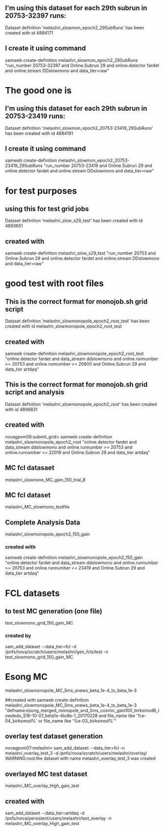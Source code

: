 ## I'm using this dataset for each 29th subrun in 20753-32397 runs:
Dataset definition 'melashri_slowmon_epoch2_29SubRuns' has been created with id 4884171
## I create it using command 
samweb create-definition melashri_slowmon_epoch2_29SubRuns "run_number 20753-32397 and Online.Subrun 29 and online.detector fardet and online.stream DDslowmono and data_tier=raw"


# The good one is

## I'm using this dataset for each 29th subrun in 20753-23419 runs:
Dataset definition 'melashri_slowmon_epoch2_20753-23419_29SubRuns' has been created with id 4884191

## I create it using command 

samweb create-definition melashri_slowmon_epoch2_20753-23419_29SubRuns "run_number 20753-23419 and Online.Subrun 29 and online.detector fardet and online.stream DDslowmono and data_tier=raw"


# for test purposes

## using this for test grid jobs
Dataset definition 'melashri_slow_s29_test' has been created with id 4893651

## created with 
samweb create-definition melashri_slow_s29_test "run_number 20753 and Online.Subrun 29 and online.detector fardet and online.stream DDslowmono and data_tier=raw"


# good test with root files 

## This is the correct format for monojob.sh grid script 

Dataset definition 'melashri_slowmonopole_epoch2_root_test' has been created with id melashri_slowmonopole_epoch2_root_test

## created with 
samweb create-definition melashri_slowmonopole_epoch2_root_test "online.detector fardet and data_stream ddslowmono and online.runnumber >= 20753 and online.runnumber <= 20800 and Online.Subrun 29 and data_tier artdaq"


## This is the correct format for monojob.sh grid script and analysis 
Dataset definition 'melashri_slowmonopole_epoch2_root' has been created with id 4896831


## created with 

novagpvm06:submit_grid> samweb create-definition melashri_slowmonopole_epoch2_root "online.detector fardet and data_stream ddslowmono and online.runnumber >= 20753 and online.runnumber <= 22019 and Online.Subrun 29 and data_tier artdaq"


## MC fcl datasaet 
melashri_slownone_MC_gain_150_trial_8 

## MC fcl dataset
melashri_MC_slowmono_testfile

## Complete Analysis Data 
melashri_slowmonopole_epoch2_150_gain

### created with 
samweb create-definition melashri_slowmonopole_epoch2_150_gain "online.detector fardet and data_stream ddslowmono and online.runnumber >= 20753 and online.runnumber <= 23419 and Online.Subrun 29 and data_tier artdaq"

# FCL datasets 

## to test MC generation (one file)
test_slowmono_grid_150_gain_MC

### created by 
sam_add_dataset --data_tier=fcl -d /pnfs/nova/scratch/users/melashri/gen_fcls/test -n test_slowmono_grid_150_gain_MC


# Esong MC 

melashri_slowmonopole_MC_5ms_snews_beta_1e-4_to_beta_1e-3

##created with 
samweb create-definition melashri_slowmonopole_MC_5ms_snews_beta_1e-4_to_beta_1e-3 "defname:esong_merged_monopole_and_5ms_cosmic_gain100_birksmodB_lowdedx_S16-10-07_beta1e-4to8e-1_20170228 and file_name like '%e-04_birksmod%' or file_name like '%e-03_birksmod%'"

## overlay test dataset generation 
novagpvm07:melashri> sam_add_dataset --data_tier=fcl -n melashri_overlay_test_3 -d /pnfs/nova/scratch/users/melashri/overlay/
WARNING:root:the dataset with name melashri_overlay_test_3 was created

## overlayed MC test dataset  

melashri_MC_overlay_High_gain_test

## created with 
sam_add_dataset --data_tier=artdaq  -d  /pnfs/nova/persistent/users/melashri/test_overlay -n melashri_MC_overlay_High_gain_test
